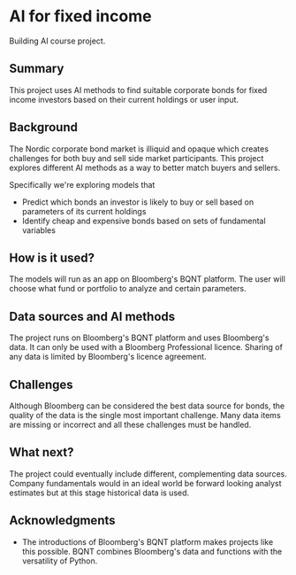 # AI for fixed income

Building AI course project.

## Summary

This project uses AI methods to find suitable corporate bonds for fixed income investors based on their current holdings or user input. 


## Background

The Nordic corporate bond market is illiquid and opaque which creates challenges for both buy and sell side market participants. This project explores different AI methods as a  way to better match buyers and sellers.  

Specifically we're exploring models that
* Predict which bonds an investor is likely to buy or sell based on parameters of its current holdings
* Identify cheap and expensive bonds based on sets of fundamental variables


## How is it used?

The models will run as an app on Bloomberg's BQNT platform. The user will choose what fund or portfolio to analyze and certain parameters.


## Data sources and AI methods

The project runs on Bloomberg's BQNT platform and uses Bloomberg's data. It can only be used with a Bloomberg Professional licence. Sharing of any data is limited by Bloomberg's licence agreement. 

## Challenges

Although Bloomberg can be considered the best data source for bonds, the quality of the data is the single most important challenge. Many data items are missing or incorrect and all these challenges must be handled.  

## What next?

The project could eventually include different, complementing data sources. Company fundamentals would in an ideal world be forward looking analyst estimates but at this stage historical data is used. 


## Acknowledgments

* The introductions of Bloomberg's BQNT platform makes projects like this possible. BQNT combines Bloomberg's data and functions with the versatility of Python.   


